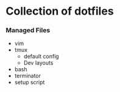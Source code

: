 # Collection of dotfiles

### Managed Files

* vim
* tmux
	* default config
	* Dev layouts
* bash
* terminator
* setup script
